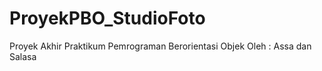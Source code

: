# ProyekPBO_StudioFoto

Proyek Akhir Praktikum Pemrograman Berorientasi Objek
Oleh : Assa dan Salasa
